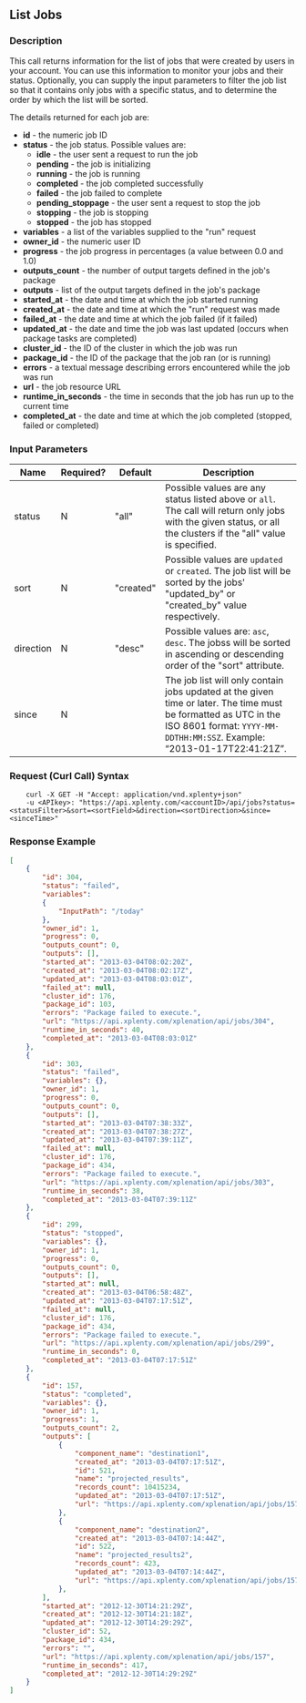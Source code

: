 ## List Jobs

### Description
This call returns information for the list of jobs that were created by users in your account.
You can use this information to monitor your jobs and their status.
Optionally, you can supply the input parameters to filter the job list so that it contains only jobs with a specific status, and to determine the order by which the list will be sorted.

The details returned for each job are:

* **id** - the numeric job ID
* **status** - the job status. Possible values are: 
    * **idle** - the user sent a request to run the job
    * **pending** - the job is initializing
    * **running** - the job is running
    * **completed** - the job completed successfully
    * **failed** - the job failed to complete
    * **pending_stoppage** - the user sent a request to stop the job
    * **stopping** - the job is stopping
    * **stopped** - the job has stopped
* **variables** - a list of the variables supplied to the "run" request
* **owner_id** - the numeric user ID
* **progress** - the job progress in percentages (a value between 0.0 and 1.0)
* **outputs_count** - the number of output targets defined in the job's package
* **outputs** - list of the output targets defined in the job's package
* **started_at** - the date and time at which the job started running
* **created_at** - the date and time at which the "run" request was made
* **failed_at** - the date and time at which the job failed (if it failed)
* **updated_at** - the date and time the job was last updated (occurs when package tasks are completed)
* **cluster_id** - the ID of the cluster in which the job was run
* **package_id** - the ID of the package that the job ran (or is running)
* **errors** - a textual message describing errors encountered while the job was run
* **url** - the job resource URL
* **runtime_in_seconds** - the time in seconds that the job has run up to the current time
* **completed_at** - the date and time at which the job completed (stopped, failed or completed)

### Input Parameters

|Name|Required?|Default|Description|
|----|---------|-------|-----------|
status|N|"all"|Possible values are any status listed above or ```all```. The call will return only jobs with the given status, or all the clusters if the "all" value is specified.
sort|N|"created"|Possible values are ```updated``` or ```created```. The job list will be sorted by the jobs' "updated_by" or "created_by" value respectively.
direction|N|"desc"|Possible values are: ```asc```, ```desc```. The jobss will be sorted in ascending or descending order of the "sort" attribute.
since|N| |The job list will only contain jobs updated at the given time or later. The time must be formatted as UTC in the ISO 8601 format: ```YYYY-MM-DDTHH:MM:SSZ```. Example: “2013-01-17T22:41:21Z”.

### Request (Curl Call) Syntax
```shell
    curl -X GET -H "Accept: application/vnd.xplenty+json" 
    -u <APIkey>: "https://api.xplenty.com/<accountID>/api/jobs?status=<statusFilter>&sort=<sortField>&direction=<sortDirection>&since=<sinceTime>"
```
### Response Example
```json
[
    {
        "id": 304,
        "status": "failed",
        "variables": 
        {
            "InputPath": "/today"
        },
        "owner_id": 1,
        "progress": 0,
        "outputs_count": 0,
        "outputs": [],
        "started_at": "2013-03-04T08:02:20Z",
        "created_at": "2013-03-04T08:02:17Z",
        "updated_at": "2013-03-04T08:03:01Z",
        "failed_at": null,
        "cluster_id": 176,
        "package_id": 103,
        "errors": "Package failed to execute.",
        "url": "https://api.xplenty.com/xplenation/api/jobs/304",
        "runtime_in_seconds": 40,
        "completed_at": "2013-03-04T08:03:01Z"
    },
    {
        "id": 303,
        "status": "failed",
        "variables": {},
        "owner_id": 1,
        "progress": 0,
        "outputs_count": 0,
        "outputs": [],
        "started_at": "2013-03-04T07:38:33Z",
        "created_at": "2013-03-04T07:38:27Z",
        "updated_at": "2013-03-04T07:39:11Z",
        "failed_at": null,
        "cluster_id": 176,
        "package_id": 434,
        "errors": "Package failed to execute.",
        "url": "https://api.xplenty.com/xplenation/api/jobs/303",
        "runtime_in_seconds": 38,
        "completed_at": "2013-03-04T07:39:11Z"
    },
    {
        "id": 299,
        "status": "stopped",
        "variables": {},
        "owner_id": 1,
        "progress": 0,
        "outputs_count": 0,
        "outputs": [],
        "started_at": null,
        "created_at": "2013-03-04T06:58:48Z",
        "updated_at": "2013-03-04T07:17:51Z",
        "failed_at": null,
        "cluster_id": 176,
        "package_id": 434,
        "errors": "Package failed to execute.",
        "url": "https://api.xplenty.com/xplenation/api/jobs/299",
        "runtime_in_seconds": 0,
        "completed_at": "2013-03-04T07:17:51Z"
    },
    {
        "id": 157,
        "status": "completed",
        "variables": {},
        "owner_id": 1,
        "progress": 1,
        "outputs_count": 2,
        "outputs": [
            {
                "component_name": "destination1",
                "created_at": "2013-03-04T07:17:51Z",
                "id": 521,
                "name": "projected_results",
                "records_count": 10415234,
                "updated_at": "2013-03-04T07:17:51Z",
                "url": "https://api.xplenty.com/xplenation/api/jobs/157/outputs/521",
            },
            {
                "component_name": "destination2",
                "created_at": "2013-03-04T07:14:44Z",
                "id": 522,
                "name": "projected_results2",
                "records_count": 423,
                "updated_at": "2013-03-04T07:14:44Z",
                "url": "https://api.xplenty.com/xplenation/api/jobs/157/outputs/522",
            },
        ],
        "started_at": "2012-12-30T14:21:29Z",
        "created_at": "2012-12-30T14:21:18Z",
        "updated_at": "2012-12-30T14:29:29Z",
        "cluster_id": 52,
        "package_id": 434,
        "errors": "",
        "url": "https://api.xplenty.com/xplenation/api/jobs/157",
        "runtime_in_seconds": 417,
        "completed_at": "2012-12-30T14:29:29Z"
    }
]
```
